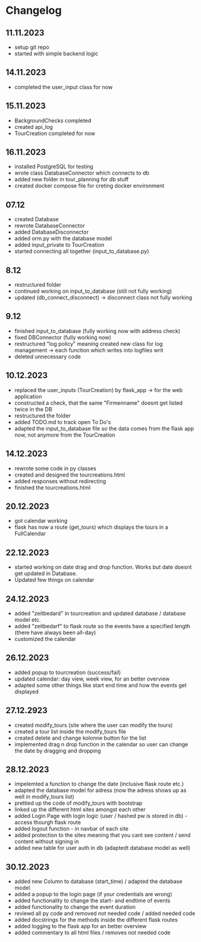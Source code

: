# Changelog
## 11.11.2023
- setup git repo
- started with simple backend logic

## 14.11.2023
- completed the user_input class for now

## 15.11.2023
- BackgroundChecks completed 
- created api_log
- TourCreation completed for now

## 16.11.2023
- installed PostgreSQL for testing
- wrote class DatabaseConnector which connects to db
- added new folder in tour_planning for db stuff
- created docker compose file for creting docker environment

## 07.12
- created Database
- rewrote DatabaseConnector
- added DatabaseDisconnector
- added orm.py with the database model
- added input_private to TourCreation
- started connecting all together (input_to_database.py)

## 8.12
- restructured folder
- continued working on input_to_database (still not fully working)
- updated (db_connect_disconnect) -> disconnect class not fully working

## 9.12
- finished input_to_database (fully working now with address check)
- fixed DBConnector (fully working now)
- restructured "log policy" meaning created new class for log management -> each function which writes into logfiles writ
- deleted unnecessary code

## 10.12.2023
- replaced the user_inputs (TourCreation) by flask_app -> for the web application
- constructed a check, that the same "Firmenname" doesnt get listed twice in the DB
- restructured the folder
- added TODO.md to track open To Do's
- adapted the input_to_database file so the data comes from the flask app now, not anymore from the TourCreation

## 14.12.2023
- rewrote some code in py classes
- created and designed the tourcreations.html
- added responses without redirecting
- finished the tourcreations.html

## 20.12.2023
- got calendar working
- flask has now a route (get_tours) which displays the tours in a FullCalendar

## 22.12.2023 
- started working on date drag and drop function. Works but date doesnt get updated in Database.
- Updated few things on calendar

## 24.12.2023
- added "zeitbedard" in tourcreation and updated database / database model etc.
- added "zeitbedarf" to flask route so the events have a specified length (there have always been all-day)
- customized the calendar

## 26.12.2023
- added popup to tourcreation (success/fail)
- updated calendar: day view, week view, for an better overview
- adapted some other things like start end time and how the events get displayed

## 27.12.2923
- created modify_tours (site where the user can modify the tours)
- created a tour list inside the modify_tours file
- created delete and change kolonne button for the list
- implemented drag n drop function in the calendar so user can change the date by dragging and dropping

## 28.12.2023
- impelemted a function to change the date (inclusive flask route etc.)
- adapted the database model for adress (now the adress shows up as well in modify_tours list)
- prettied up the code of modify_tours with bootstrap
- linked up the different html sites amongst each other
- added Login Page with login logic (user / hashed pw is stored in db) - access thourgh flask route
- added logout function - in navbar of each site
- added protection to the sites meaning that you cant see content / send content without signing in
- added new table for user auth in db (adaptedt database model as well)

## 30.12.2023
- added new Column to database (start_time) / adapted the database model
- added a popup to the login page (if your credentials are wrong)
- added functionality to change the start- and endtime of events
- added functionality to change the event duration
- reviewd all py code and removed not needed code / added needed code
- added docstrings for the methods inside the different flask routes 
- added logging to the flask app for an better overview
- added commentary to all html files / removes not needed code